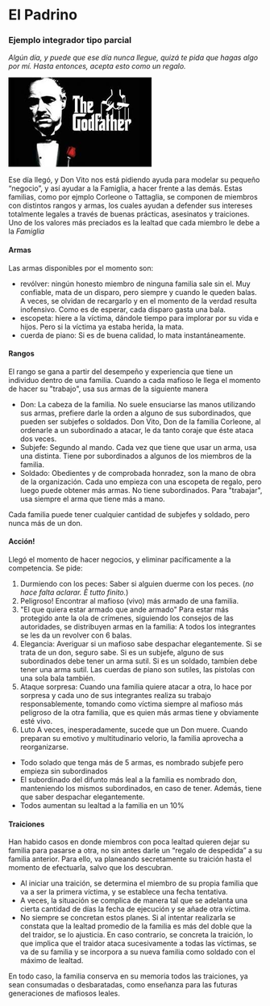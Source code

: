 # El Padrino

### Ejemplo integrador tipo parcial


*Algún día, y puede que ese día nunca llegue, quizá te pida que hagas algo por mí. Hasta entonces, acepta esto como un regalo.*

![](elpadrino.jpg)

Ese día llegó, y Don Vito nos está pidiendo ayuda para modelar su pequeño “negocio”, y así ayudar a la Famiglia, a hacer frente a las demás.
Estas familias, como por ejmplo Corleone o Tattaglia, se componen de miembros con distintos rangos y armas, los cuales ayudan a defender sus intereses totalmente legales a través de buenas prácticas, asesinatos y traiciones. Uno de los valores más preciados es la lealtad que cada miembro le debe a la *Famiglia* 

#### Armas
Las armas disponibles por el momento son:
- revólver: ningún honesto miembro de ninguna familia sale sin el. Muy confiable, mata de un disparo, pero siempre y cuando le queden balas. A veces, se olvidan de recargarlo y en el momento de la verdad resulta inofensivo. Como es de esperar, cada disparo gasta una bala.
- escopeta: hiere a la víctima, dándole tiempo para implorar por su vida e hijos. Pero si la víctima ya estaba herida, la mata.
- cuerda de piano: Si es de buena calidad, lo mata instantáneamente.

#### Rangos
El rango se gana a partir del desempeño y experiencia que tiene un individuo dentro de una familia. 
Cuando a cada mafioso le llega el momento de hacer su "trabajo", usa sus armas de la siguiente manera
- Don: La cabeza de la familia. No suele ensuciarse las manos utilizando sus armas, prefiere darle la orden a alguno de sus subordinados, que pueden ser subjefes o soldados. Don Vito, Don de la familia Corleone, al ordenarle a un subordinado a atacar, le da tanto coraje que éste ataca dos veces.
- Subjefe: Segundo al mando. Cada vez que tiene que usar un arma, usa una distinta. Tiene por subordinados a algunos de los miembros de la familia.
- Soldado: Obedientes y de comprobada honradez, son la mano de obra de la organización. Cada uno empieza con una escopeta de regalo, pero luego puede obtener más armas. No tiene subordinados. Para "trabajar", usa siempre el arma que tiene más a mano. 

Cada familia puede tener cualquier cantidad de subjefes y soldado, pero nunca más de un don.

#### Acción!
Llegó el momento de hacer negocios, y eliminar pacíficamente a la competencia. Se pide:
1. Durmiendo con los peces: Saber si alguien duerme con los peces. (*no hace falta aclarar. È tutto finito.*)
2. Peligroso! Encontrar al mafioso (vivo) más armado de una familia.
3. "El que quiera estar armado que ande armado" Para estar más protegido ante la ola de crímenes, siguiendo los consejos de las autoridades, se distribuyen armas en la familia: A todos los integrantes se les da un revolver con 6 balas.
4. Elegancia: Averiguar si un mafioso sabe despachar elegantemente. Si se trata de un don, seguro sabe. Si es un subjefe, alguno de sus subordinados debe tener un arma sutil. Si es un soldado, tambíen debe tener una arma sutil. Las cuerdas de piano son sutiles, las pistolas con una sola bala también.
5. Ataque sorpresa: Cuando una familia quiere atacar a otra, lo hace por sorpresa y cada uno de sus integrantes realiza su trabajo responsablemente, tomando como víctima siempre al mafioso más peligroso de la otra familia, que es quien más armas tiene y obviamente esté vivo. 
6. Luto A veces, inesperadamente, sucede que un Don muere. Cuando preparan su emotivo y multitudinario velorio, la familia aprovecha a reorganizarse. 
- Todo solado que tenga más de 5 armas, es nombrado subjefe pero empieza sin subordinados
- El subordinado del difunto más leal a la familia es nombrado don, manteniendo los mismos subordinados, en caso de tener. Además, tiene que saber despachar elegantemente.
- Todos aumentan su lealtad a la familia en un 10%

#### Traiciones
Han habido casos en donde miembros con poca lealtad quieren dejar su familia para pasarse a otra, no sin antes darle un “regalo de despedida” a su familia anterior. Para ello, va planeando secretamente su traición hasta el momento de efectuarla, salvo que los descubran. 
- Al iniciar una traición, se determina el miembro de su propia familia que va a ser la primera víctima, y se establece una fecha tentativa.
- A veces, la situación se complica de manera tal que se adelanta una cierta cantidad de días la fecha de ejecución y se añade otra víctima.
- No siempre se concretan estos planes. Si al intentar realizarla se constata que la lealtad promedio de la familia es más del doble que la del traidor, se lo ajusticia. En caso contrario, se concreta la traición, lo que implica que el traidor ataca sucesivamente a todas las víctimas, se va de su familia y se incorpora a su nueva familia como soldado con el máximo de lealtad. 

En todo caso, la familia conserva en su memoria todos las traiciones, ya sean consumadas o desbaratadas, como enseñanza para las futuras generaciones de mafiosos leales.
